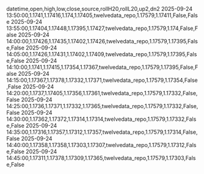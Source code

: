 datetime,open,high,low,close,source,rollH20,rollL20,up2,dn2
2025-09-24 13:50:00,1.1741,1.17416,1.174,1.17405,twelvedata_repo,1.17579,1.17411,False,False
2025-09-24 13:55:00,1.17404,1.17448,1.17395,1.17427,twelvedata_repo,1.17579,1.174,False,False
2025-09-24 14:00:00,1.17426,1.17435,1.17402,1.17426,twelvedata_repo,1.17579,1.17395,False,False
2025-09-24 14:05:00,1.17426,1.17431,1.17402,1.17409,twelvedata_repo,1.17579,1.17395,False,False
2025-09-24 14:10:00,1.1741,1.17415,1.17354,1.17367,twelvedata_repo,1.17579,1.17395,False,False
2025-09-24 14:15:00,1.17367,1.17378,1.17332,1.17371,twelvedata_repo,1.17579,1.17354,False,False
2025-09-24 14:20:00,1.1737,1.17405,1.17356,1.17361,twelvedata_repo,1.17579,1.17332,False,False
2025-09-24 14:25:00,1.1736,1.17371,1.17332,1.17365,twelvedata_repo,1.17579,1.17332,False,False
2025-09-24 14:30:00,1.17362,1.17372,1.17314,1.17314,twelvedata_repo,1.17579,1.17332,False,False
2025-09-24 14:35:00,1.17316,1.17357,1.17312,1.17357,twelvedata_repo,1.17579,1.17314,False,False
2025-09-24 14:40:00,1.17358,1.17358,1.17303,1.17307,twelvedata_repo,1.17579,1.17312,False,False
2025-09-24 14:45:00,1.17311,1.17378,1.17309,1.17365,twelvedata_repo,1.17579,1.17303,False,False
